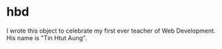 # hbd

I wrote this object to celebrate my first ever teacher of Web Development. His name is "Tin Htut Aung". 
